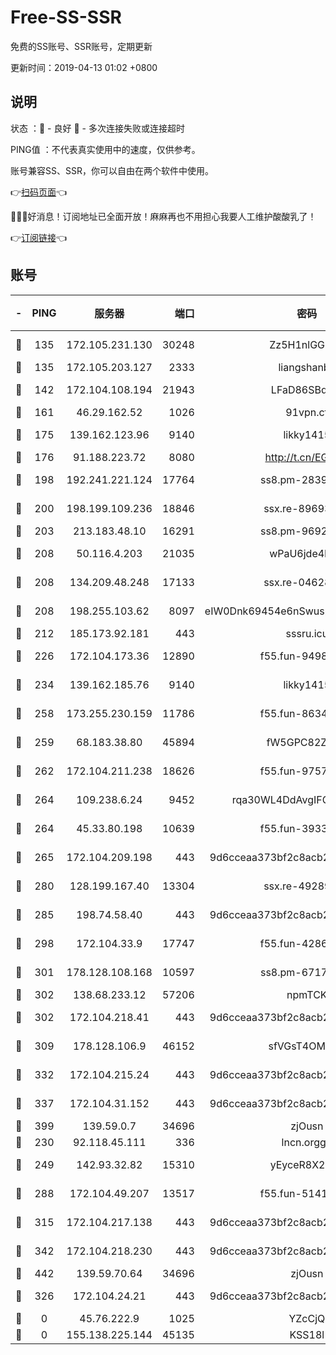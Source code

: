 # Free-SS-SSR

免费的SS账号、SSR账号，定期更新

更新时间：2019-04-13 01:02 +0800

## 说明

状态     ：🙂 - 良好 🙁 - 多次连接失败或连接超时

PING值   ：不代表真实使用中的速度，仅供参考。

账号兼容SS、SSR，你可以自由在两个软件中使用。

👉[扫码页面](https://liesauer.github.io/Free-SS-SSR/)👈

🎉🎉🎉好消息！订阅地址已全面开放！麻麻再也不用担心我要人工维护酸酸乳了！

👉[订阅链接](https://www.liesauer.net/yogurt/subscribe?ACCESS_TOKEN=DAYxR3mMaZAsaqUb)👈

## 账号

|-|PING|服务器|端口|密码|加密方式|区域|
|:----:|:----:|:-----:|-----:|:----:|:----:|:----:|
|🙂|135|172.105.231.130|30248|Zz5H1nlGGKHx|aes-256-cfb|JP|
|🙂|135|172.105.203.127|2333|liangshanbo|chacha20|JP|
|🙂|142|172.104.108.194|21943|LFaD86SBq2lY|aes-256-cfb|JP|
|🙂|161|46.29.162.52|1026|91vpn.cf|rc4-md5|RU|
|🙂|175|139.162.123.96|9140|likky1415|aes-256-cfb|JP|
|🙂|176|91.188.223.72|8080|http://t.cn/EGJIyrl|rc4-md5|RU|
|🙂|198|192.241.221.124|17764|ss8.pm-28390943|aes-256-cfb|US|
|🙂|200|198.199.109.236|18846|ssx.re-89693716|aes-256-cfb|US|
|🙂|203|213.183.48.10|16291|ss8.pm-96924335|rc4-md5|RU|
|🙂|208|50.116.4.203|21035|wPaU6jde4NZT|aes-256-cfb|US|
|🙂|208|134.209.48.248|17133|ssx.re-04628910|aes-256-cfb|US|
|🙂|208|198.255.103.62|8097|eIW0Dnk69454e6nSwuspv9DmS201tQ0D|aes-256-cfb|US|
|🙂|212|185.173.92.181|443|sssru.icu|rc4-md5|RU|
|🙂|226|172.104.173.36|12890|f55.fun-94987367|aes-256-cfb|SG|
|🙂|234|139.162.185.76|9140|likky1415|aes-256-cfb|DE|
|🙂|258|173.255.230.159|11786|f55.fun-86343613|aes-256-cfb|US|
|🙂|259|68.183.38.80|45894|fW5GPC82Z97G|aes-256-cfb|GB|
|🙂|262|172.104.211.238|18626|f55.fun-97572948|aes-256-cfb|US|
|🙂|264|109.238.6.24|9452|rqa30WL4DdAvgIFG6Fs3znzTa|aes-256-cfb|FR|
|🙂|264|45.33.80.198|10639|f55.fun-39338506|aes-256-cfb|US|
|🙂|265|172.104.209.198|443|9d6cceaa373bf2c8acb22e60b6a58be6|aes-256-cfb|US|
|🙂|280|128.199.167.40|13304|ssx.re-49289283|aes-256-cfb|SG|
|🙂|285|198.74.58.40|443|9d6cceaa373bf2c8acb22e60b6a58be6|aes-256-cfb|US|
|🙂|298|172.104.33.9|17747|f55.fun-42868273|aes-256-cfb|SG|
|🙂|301|178.128.108.168|10597|ss8.pm-67175616|aes-256-cfb|SG|
|🙂|302|138.68.233.12|57206|npmTCK|rc4-md5|US|
|🙂|302|172.104.218.41|443|9d6cceaa373bf2c8acb22e60b6a58be6|aes-256-cfb|US|
|🙂|309|178.128.106.9|46152|sfVGsT4OMxHC|aes-256-cfb|SG|
|🙂|332|172.104.215.24|443|9d6cceaa373bf2c8acb22e60b6a58be6|aes-256-cfb|US|
|🙂|337|172.104.31.152|443|9d6cceaa373bf2c8acb22e60b6a58be6|aes-256-cfb|US|
|🙂|399|139.59.0.7|34696|zjOusn|chacha20|IN|
|🙂|230|92.118.45.111|336|lncn.orgg8|rc4|JP|
|🙂|249|142.93.32.82|15310|yEyceR8X2EVd|aes-256-cfb|GB|
|🙂|288|172.104.49.207|13517|f55.fun-51412965|aes-256-cfb|SG|
|🙂|315|172.104.217.138|443|9d6cceaa373bf2c8acb22e60b6a58be6|aes-256-cfb|US|
|🙂|342|172.104.218.230|443|9d6cceaa373bf2c8acb22e60b6a58be6|aes-256-cfb|US|
|🙂|442|139.59.70.64|34696|zjOusn|chacha20|IN|
|🙁|326|172.104.24.21|443|9d6cceaa373bf2c8acb22e60b6a58be6|aes-256-cfb|US|
|🙁|0|45.76.222.9|1025|YZcCjQ|rc4-md5|JP|
|🙁|0|155.138.225.144|45135|KSS18l|rc4-md5|US|
